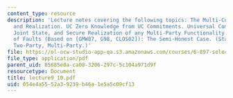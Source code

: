 ```yaml
---
content_type: resource
description: 'Lecture notes covering the following topics: The Multi-Commitment Functionality
  and Realization. UC Zero Knowledge from UC Commitments. Universal Composition with
  Joint State, and Secure Realization of any Multi-Party Functionality with any Number
  of Faults (Based on [GMW87, G98, CLOS02]): The Semi-Honest Case. (Static, Adaptive,
  Two-Party, Multi-Party.)'
file: https://ol-ocw-studio-app-qa.s3.amazonaws.com/courses/6-897-selected-topics-in-cryptography-spring-2004/054e4a5552a39239b46a1e5a5c09cf13_lecture9_10.pdf
file_type: application/pdf
parent_uid: 85685e0a-ca08-3206-297c-5c104a971d9f
resourcetype: Document
title: lecture9_10.pdf
uid: 054e4a55-52a3-9239-b46a-1e5a5c09cf13
---
```

